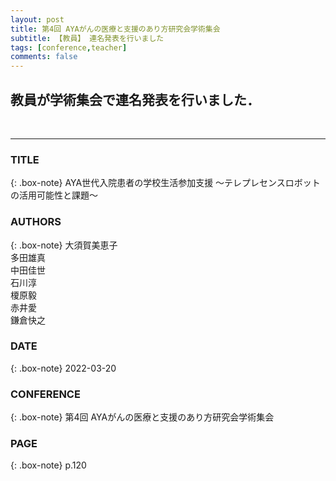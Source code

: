 ```yaml
---
layout: post
title: 第4回 AYAがんの医療と支援のあり方研究会学術集会
subtitle: 【教員】 連名発表を行いました
tags: [conference,teacher]
comments: false
---
```

## 教員が学術集会で連名発表を行いました．
<br>
<hr>

### TITLE

{: .box-note}
AYA世代入院患者の学校生活参加支援 ～テレプレセンスロボットの活用可能性と課題～


### AUTHORS

{: .box-note}
大須賀美恵子<br>
多田雄真<br>
中田佳世<br>
石川淳<br>
榎原毅<br>
赤井愛<br>
鎌倉快之<br>


### DATE

{: .box-note}
2022-03-20


### CONFERENCE

{: .box-note}
第4回 AYAがんの医療と支援のあり方研究会学術集会

### PAGE

{: .box-note}
p.120

